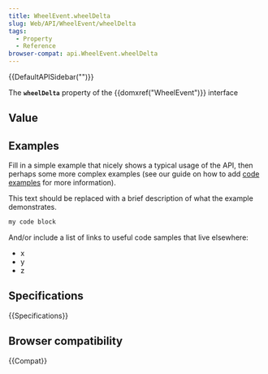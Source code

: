 ```yaml
---
title: WheelEvent.wheelDelta
slug: Web/API/WheelEvent/wheelDelta
tags:
  - Property
  - Reference
browser-compat: api.WheelEvent.wheelDelta
---
```

{{DefaultAPISidebar("")}}

The **`wheelDelta`** property of the {{domxref("WheelEvent")}} interface 

## Value



## Examples

Fill in a simple example that nicely shows a typical usage of the API, then perhaps some more complex examples (see our guide on how to add [code examples](/en-US/docs/MDN/Contribute/Structures/Code_examples) for more information).

This text should be replaced with a brief description of what the example demonstrates.

```js
my code block
```

And/or include a list of links to useful code samples that live elsewhere:

*   x
*   y
*   z

## Specifications

{{Specifications}}

## Browser compatibility

{{Compat}}


